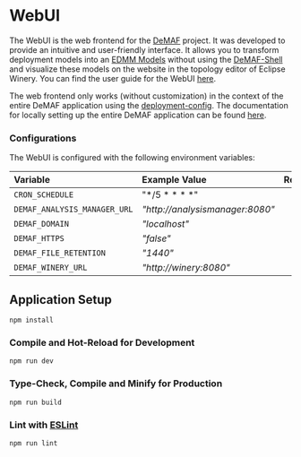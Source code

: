 # WebUI

The WebUI is the web frontend for the [DeMAF](https://github.com/UST-DeMAF) project.
It was developed to provide an intuitive and user-friendly interface.
It allows you to transform deployment models into an [EDMM Models](https://github.com/UST-EDMM) without using the [DeMAF-Shell](https://github.com/UST-DeMAF/demaf-shell) and visualize these models on the website in the topology editor of Eclipse Winery.
You can find the user guide for the WebUI [here](https://ust-demaf.github.io/web-ui/).

The web frontend only works (without customization) in the context of the entire DeMAF application using the [deployment-config](https://github.com/UST-DeMAF/deployment-config).
The documentation for locally setting up the entire DeMAF application can be found [here](https://github.com/UST-DeMAF/EnPro-Documentation).

### Configurations

The WebUI is configured with the following environment variables:

| Variable | Example Value | Required |
| :--- | :--- | :---: |
| `CRON_SCHEDULE` | "*/5 * * * *" | Yes |
| `DEMAF_ANALYSIS_MANAGER_URL` | *"http://analysismanager:8080"* | Yes |
| `DEMAF_DOMAIN` | *"localhost"* | Yes |
| `DEMAF_HTTPS` | *"false"* | No |
| `DEMAF_FILE_RETENTION` | *"1440"* | Yes |
| `DEMAF_WINERY_URL` | *"http://winery:8080"*  | Yes |

## Application Setup

```shell
npm install
```

### Compile and Hot-Reload for Development

```shell
npm run dev
```

### Type-Check, Compile and Minify for Production

```shell
npm run build
```

### Lint with [ESLint](https://eslint.org/)

```shell
npm run lint
```